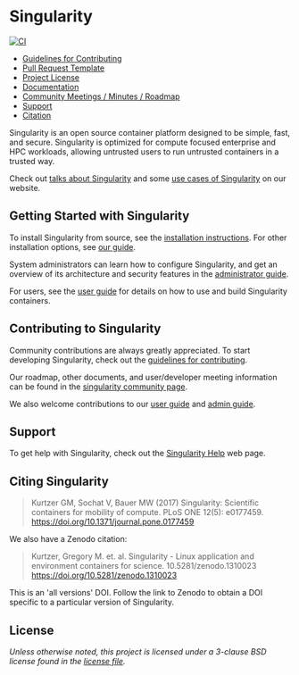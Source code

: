 # Singularity

[![CI](https://github.com/hpcng/singularity/actions/workflows/ci.yml/badge.svg)](https://github.com/hpcng/singularity/actions/workflows/ci.yml)

- [Guidelines for Contributing](CONTRIBUTING.md)
- [Pull Request Template](.github/PULL_REQUEST_TEMPLATE.md)
- [Project License](LICENSE.md)
- [Documentation](https://singularity.hpcng.org/docs/)
- [Community Meetings / Minutes / Roadmap](https://drive.google.com/drive/u/0/folders/1npfBhIDxqeJIUHZ0tMeuHPvc_iB4T2B6)
- [Support](#support)
- [Citation](#citing-singularity)

Singularity is an open source container platform designed to be simple, fast,
and secure. Singularity is optimized for compute focused enterprise and HPC
workloads, allowing untrusted users to run untrusted containers in a trusted
way.

Check out [talks about Singularity](https://singularity.hpcng.org/talks)
and some [use cases of Singularity](https://singularity.hpcng.org/usecases)
on our website.

## Getting Started with Singularity

To install Singularity from source, see the [installation
instructions](INSTALL.md). For other installation options, see [our
guide](https://singularity.hpcng.org/admin-docs/master/installation.html).

System administrators can learn how to configure Singularity, and get an
overview of its architecture and security features in the [administrator
guide](https://singularity.hpcng.org/admin-docs/master/).

For users, see the [user
guide](https://singularity.hpcng.org/user-docs/master/) for details on how to use
and build Singularity containers.

## Contributing to Singularity

Community contributions are always greatly appreciated. To start developing
Singularity, check out the [guidelines for contributing](CONTRIBUTING.md).

Our roadmap, other documents, and user/developer meeting information can be
found in the [singularity community page](https://singularity.hpcng.org/help).

We also welcome contributions to our [user
guide](https://github.com/hpcng/singularity-userdocs) and [admin
guide](https://github.com/hpcng/singularity-admindocs).

## Support

To get help with Singularity, check out the [Singularity
Help](https://singularity.hpcng.org/help) web page.

## Citing Singularity

> Kurtzer GM, Sochat V, Bauer MW (2017) Singularity: Scientific containers for
> mobility of compute. PLoS ONE 12(5): e0177459.
> <https://doi.org/10.1371/journal.pone.0177459>

We also have a Zenodo citation:

> Kurtzer, Gregory M. et. al. Singularity - Linux application and environment
> containers for science. 10.5281/zenodo.1310023
> <https://doi.org/10.5281/zenodo.1310023>

This is an 'all versions' DOI. Follow the link to Zenodo to obtain a DOI
specific to a particular version of Singularity.

## License

_Unless otherwise noted, this project is licensed under a 3-clause BSD license
found in the [license file](LICENSE.md)._
